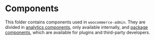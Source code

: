 Components
==========

This folder contains components used in `woocommerce-admin`. They are divided in [analytics components](components/analytics), only available internally, and [package components](components/packages), which are available for plugins and third-party developers.
